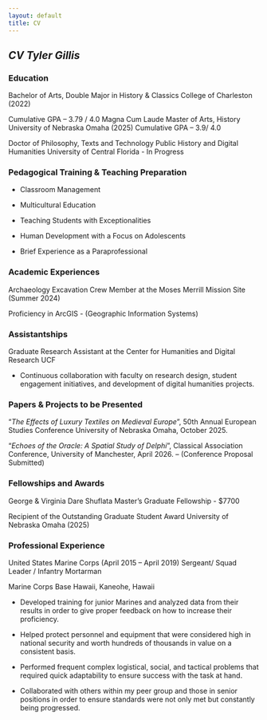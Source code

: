 ```yaml
---
layout: default
title: CV
---
```


## *CV Tyler Gillis*

### Education 
Bachelor of Arts, Double Major in History & Classics
College of Charleston (2022)

Cumulative GPA – 3.79 / 4.0
Magna Cum Laude
Master of Arts, History
University of Nebraska Omaha (2025)
Cumulative GPA – 3.9/ 4.0

Doctor of Philosophy, Texts and Technology
Public History and Digital Humanities
University of Central Florida - In Progress

### Pedagogical Training & Teaching Preparation
- Classroom Management

- Multicultural Education

- Teaching Students with Exceptionalities

- Human Development with a Focus on Adolescents

- Brief Experience as a Paraprofessional

### Academic Experiences
Archaeology Excavation Crew Member at the Moses Merrill Mission Site (Summer 2024) 

Proficiency in ArcGIS - (Geographic Information Systems)

### Assistantships
Graduate Research Assistant at the Center for Humanities and Digital Research UCF

- Continuous collaboration with faculty on research design, student engagement initiatives,
and development of digital humanities projects. 

### Papers & Projects to be Presented
“*The Effects of Luxury Textiles on Medieval Europe*”, 50th Annual European Studies Conference
University of Nebraska Omaha, October 2025.

“*Echoes of the Oracle: A Spatial Study of Delphi*”, Classical Association Conference, University
of Manchester, April 2026. – (Conference Proposal Submitted) 

### Fellowships and Awards
George & Virginia Dare Shuflata Master’s Graduate Fellowship - $7700

Recipient of the Outstanding Graduate Student Award University of Nebraska Omaha (2025)

### Professional Experience
United States Marine Corps (April 2015 – April 2019)
Sergeant/ Squad Leader / Infantry Mortarman

Marine Corps Base Hawaii, Kaneohe, Hawaii 
- Developed training for junior Marines and analyzed data from their results in order to
give proper feedback on how to increase their proficiency. 

- Helped protect personnel and equipment that were considered high in national security
and worth hundreds of thousands in value on a consistent basis. 

- Performed frequent complex logistical, social, and tactical problems that required quick
adaptability to ensure success with the task at hand.

-  Collaborated with others within my peer group and those in senior positions in order to
ensure standards were not only met but constantly being progressed. 